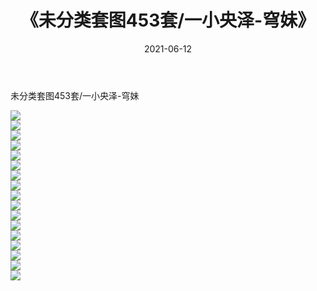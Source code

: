 ﻿---
layout: post
title:  《未分类套图453套/一小央泽-穹妹》
date:   2021-06-12
img: http://pic.660000.xyz/1:/网络美图/2021/未分类套图453套/一小央泽-穹妹/000.jpg
categories: [美女, 清纯, 唯美]
---

未分类套图453套/一小央泽-穹妹

 ![](http://pic.660000.xyz/1:/网络美图/2021/未分类套图453套/一小央泽-穹妹/001.jpg) <br>![](http://pic.660000.xyz/1:/网络美图/2021/未分类套图453套/一小央泽-穹妹/002.jpg) <br>![](http://pic.660000.xyz/1:/网络美图/2021/未分类套图453套/一小央泽-穹妹/003.jpg) <br>![](http://pic.660000.xyz/1:/网络美图/2021/未分类套图453套/一小央泽-穹妹/004.jpg) <br>![](http://pic.660000.xyz/1:/网络美图/2021/未分类套图453套/一小央泽-穹妹/005.jpg) <br>![](http://pic.660000.xyz/1:/网络美图/2021/未分类套图453套/一小央泽-穹妹/006.jpg) <br>![](http://pic.660000.xyz/1:/网络美图/2021/未分类套图453套/一小央泽-穹妹/007.jpg) <br>![](http://pic.660000.xyz/1:/网络美图/2021/未分类套图453套/一小央泽-穹妹/008.jpg) <br>![](http://pic.660000.xyz/1:/网络美图/2021/未分类套图453套/一小央泽-穹妹/009.jpg) <br>![](http://pic.660000.xyz/1:/网络美图/2021/未分类套图453套/一小央泽-穹妹/010.jpg) <br>![](http://pic.660000.xyz/1:/网络美图/2021/未分类套图453套/一小央泽-穹妹/011.jpg) <br>![](http://pic.660000.xyz/1:/网络美图/2021/未分类套图453套/一小央泽-穹妹/012.jpg) <br>![](http://pic.660000.xyz/1:/网络美图/2021/未分类套图453套/一小央泽-穹妹/013.jpg) <br>![](http://pic.660000.xyz/1:/网络美图/2021/未分类套图453套/一小央泽-穹妹/014.jpg) <br>![](http://pic.660000.xyz/1:/网络美图/2021/未分类套图453套/一小央泽-穹妹/015.jpg) <br>![](http://pic.660000.xyz/1:/网络美图/2021/未分类套图453套/一小央泽-穹妹/016.jpg) <br>![](http://pic.660000.xyz/1:/网络美图/2021/未分类套图453套/一小央泽-穹妹/017.jpg) <br>
